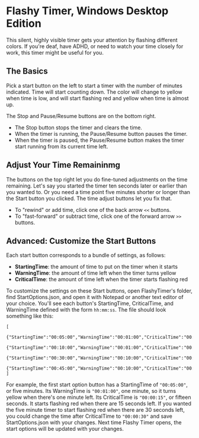 # Flashy Timer, Windows Desktop Edition

This silent, highly visible timer gets your attention by flashing different colors.
If you're deaf, have ADHD, or need to watch your time closely for work, this timer might be useful for you.

## The Basics

Pick a start button on the left to start a timer with the number of minutes indicated.
Time will start counting down. The color will change to yellow when time is low,
and will start flashing red and yellow when time is almost up.

The Stop and Pause/Resume buttons are on the bottom right.
* The Stop button stops the timer and clears the time.
* When the timer is running, the Pause/Resume button pauses the timer.
* When the timer is paused, the Pause/Resume button makes the timer start running from its current time left.

## Adjust Your Time Remaininmg

The buttons on the top right let you do fine-tuned adjustments on the time remaining.
Let's say you started the timer ten seconds later or earlier than you wanted to.
Or you need a time point five minutes shorter or longer than the Start button you clicked.
The time adjust buttons let you fix that.
* To "rewind" or add time, click one of the back arrow `<<` buttons.
* To "fast-forward" or subtract time, click one of the forward arrow `>>` buttons.

## Advanced: Customize the Start Buttons

Each start button corresponds to a bundle of settings, as follows:
* **StartingTime**: the amount of time to put on the timer when it starts
* **WarningTime**: the amount of time left when the timer turns yellow
* **CriticalTime**: the amount of time left when the timer starts flashing red

To customize the settings on these Start buttons, open FlashyTimer's folder, find StartOptions.json,
and open it with Notepad or another text editor of your choice. You'll see each button's StartingTime, CriticalTime,
and WarningTime defined with the form `hh:mm:ss`. The file should look something like this:

    [
      	{"StartingTime":"00:05:00","WarningTime":"00:01:00","CriticalTime":"00:00:15"},
      	{"StartingTime":"00:10:00","WarningTime":"00:01:00","CriticalTime":"00:00:15"},
      	{"StartingTime":"00:30:00","WarningTime":"00:10:00","CriticalTime":"00:01:00"},
      	{"StartingTime":"00:45:00","WarningTime":"00:10:00","CriticalTime":"00:01:00"}
    ]

For example, the first start option button has a StartingTime of `"00:05:00"`, or five minutes.
Its WarningTime is `"00:01:00"`, one minute, so it turns yellow when there's one minute left.
Its CriticalTime is `"00:00:15"`, or fifteen seconds. It starts flashing red when there are 15 seconds left.
If you wanted the five minute timer to start flashing red when there are 30 seconds left, you could change the time after CriticalTime to `"00:00:30"` and save StartOptions.json with your changes. Next time Flashy Timer opens, the start options will be updated with your changes.
